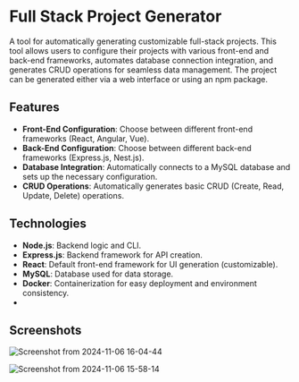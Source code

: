 # Full Stack Project Generator

A tool for automatically generating customizable full-stack projects. This tool allows users to configure their projects with various front-end and back-end frameworks, automates database connection integration, and generates CRUD operations for seamless data management. The project can be generated either via a web interface or using an npm package.

## Features

- **Front-End Configuration**: Choose between different front-end frameworks (React, Angular, Vue).
- **Back-End Configuration**: Choose between different back-end frameworks (Express.js, Nest.js).
- **Database Integration**: Automatically connects to a MySQL database and sets up the necessary configuration.
- **CRUD Operations**: Automatically generates basic CRUD (Create, Read, Update, Delete) operations.

## Technologies

- **Node.js**: Backend logic and CLI.
- **Express.js**: Backend framework for API creation.
- **React**: Default front-end framework for UI generation (customizable).
- **MySQL**: Database used for data storage.
- **Docker**: Containerization for easy deployment and environment consistency.
- 
## Screenshots


![Screenshot from 2024-11-06 16-04-44](https://github.com/user-attachments/assets/06e4e882-4956-4f53-b79c-66aeeac586a1)


![Screenshot from 2024-11-06 15-58-14](https://github.com/user-attachments/assets/73be57e1-74b9-46f2-83b4-f9fb64318dde)
